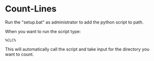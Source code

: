 # Count-Lines
Run the "setup.bat" as administrator to add the python script to path.

When you want to run the script type:
```
%CLC%
```
This will automatically call the script and take input for the directory you want to count.
